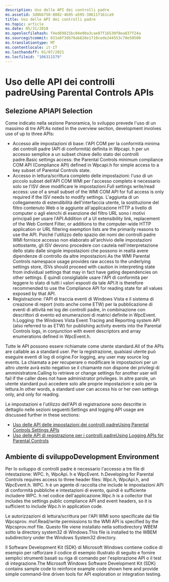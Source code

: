 ```yaml
---
description: Uso delle API dei controlli padre
ms.assetid: 3d0bb750-0882-4b95-a595-38611f161ca9
title: Uso delle API dei controlli padre
ms.topic: article
ms.date: 05/31/2018
ms.openlocfilehash: f4ed69815bc04e00a3cae07f16530f8ea837f24a
ms.sourcegitcommit: 831e8f3db78ab820e1710cede244553c70e50500
ms.translationtype: MT
ms.contentlocale: it-IT
ms.lasthandoff: 01/07/2021
ms.locfileid: "106311579"
---
```

# <a name="using-parental-controls-apis"></a><span data-ttu-id="0621e-103">Uso delle API dei controlli padre</span><span class="sxs-lookup"><span data-stu-id="0621e-103">Using Parental Controls APIs</span></span>

## <a name="api-selection"></a><span data-ttu-id="0621e-104">Selezione API</span><span class="sxs-lookup"><span data-stu-id="0621e-104">API Selection</span></span>

<span data-ttu-id="0621e-105">Come indicato nella sezione Panoramica, lo sviluppo prevede l'uso di un massimo di tre API:</span><span class="sxs-lookup"><span data-stu-id="0621e-105">As noted in the overview section, development involves use of up to three APIs:</span></span>

-   <span data-ttu-id="0621e-106">Accesso alle impostazioni di base: l'API COM per la conformità minima dei controlli padre (API di conformità) definita in Wpcapi. h per un accesso semplice a un subset chiave dello stato dei controlli padre.</span><span class="sxs-lookup"><span data-stu-id="0621e-106">Basic settings access: the Parental Controls minimum compliance COM API (Compliance API) defined in Wpcapi.h for simple access to a key subset of Parental Controls state.</span></span>
-   <span data-ttu-id="0621e-107">Accesso in lettura/scrittura completo delle impostazioni: l'uso di un piccolo subset dell'API COM WMI per l'accesso completo è necessario solo se l'ISV deve modificare le impostazioni.</span><span class="sxs-lookup"><span data-stu-id="0621e-107">Full settings write/read access: use of a small subset of the WMI COM API for full access is only required if the ISV needs to modify settings.</span></span> <span data-ttu-id="0621e-108">L'aggiunta di un collegamento di estendibilità dell'interfaccia utente, la sostituzione del filtro contenuto Web o le aggiunte all'applicazione HTTP a livello di computer o agli elenchi di esenzione del filtro URL sono i motivi principali per usare l'API.</span><span class="sxs-lookup"><span data-stu-id="0621e-108">Addition of a UI extensibility link, replacement of the Web Content Filter, or additions to the computer-wide HTTP application or URL filtering exemption lists are the primarily reasons to use the API.</span></span> <span data-ttu-id="0621e-109">Poiché l'utilizzo dello spazio dei nomi dei controlli padre WMI fornisce accesso non elaborato all'archivio delle impostazioni sottostante, gli ISV devono procedere con cautela nell'interpretazione dello stato dalle singole impostazioni che possono in realtà avere dipendenze di controllo da altre impostazioni.</span><span class="sxs-lookup"><span data-stu-id="0621e-109">As the WMI Parental Controls namespace usage provides raw access to the underlying settings store, ISVs should proceed with caution in interpreting state from individual settings that may in fact have gating dependencies on other settings.</span></span> <span data-ttu-id="0621e-110">È quindi consigliabile usare l'API di conformità per leggere lo stato di tutti i valori esposti da tale API.</span><span class="sxs-lookup"><span data-stu-id="0621e-110">It is therefore recommended to use the Compliance API for reading state for all values exposed by that API.</span></span>
-   <span data-ttu-id="0621e-111">Registrazione: l'API di traccia eventi di Windows Vista e il sistema di creazione di report (noto anche come ETW) per la pubblicazione di eventi di attività nei log dei controlli padre, in combinazione con descrittori di evento ed enumerazioni di matrici definite in WpcEvent. h.</span><span class="sxs-lookup"><span data-stu-id="0621e-111">Logging: the Windows Vista Event Tracing and Reporting system API (also referred to as ETW) for publishing activity events into the Parental Controls logs, in conjunction with event descriptors and array enumerations defined in WpcEvent.h.</span></span>

<span data-ttu-id="0621e-112">Tutte le API possono essere richiamate come utente standard.</span><span class="sxs-lookup"><span data-stu-id="0621e-112">All of the APIs are callable as a standard user.</span></span> <span data-ttu-id="0621e-113">Per la registrazione, qualsiasi utente può eseguire eventi di log di origine.</span><span class="sxs-lookup"><span data-stu-id="0621e-113">For logging, any user may source log events.</span></span> <span data-ttu-id="0621e-114">La chiamata a per recuperare o modificare le impostazioni per un altro utente avrà esito negativo se il chiamante non dispone dei privilegi di amministratore.</span><span class="sxs-lookup"><span data-stu-id="0621e-114">Calling to retrieve or change settings for another user will fail if the caller does not have administrator privileges.</span></span> <span data-ttu-id="0621e-115">In altre parole, un utente standard può accedere solo alle proprie impostazioni e solo per la lettura.</span><span class="sxs-lookup"><span data-stu-id="0621e-115">In other words, a standard user can access his or her own settings only, and only for reading.</span></span>

<span data-ttu-id="0621e-116">Le impostazioni e l'utilizzo dell'API di registrazione sono descritte in dettaglio nelle sezioni seguenti:</span><span class="sxs-lookup"><span data-stu-id="0621e-116">Settings and logging API usage are discussed further in these sections:</span></span>

-   [<span data-ttu-id="0621e-117">Uso delle API delle impostazioni dei controlli padre</span><span class="sxs-lookup"><span data-stu-id="0621e-117">Using Parental Controls Settings APIs</span></span>](using-parental-controls-settings-apis.md)
-   [<span data-ttu-id="0621e-118">Uso delle API di registrazione per i controlli padre</span><span class="sxs-lookup"><span data-stu-id="0621e-118">Using Logging APIs for Parental Controls</span></span>](using-logging-apis-for-parental-controls.md)

## <a name="development-environment"></a><span data-ttu-id="0621e-119">Ambiente di sviluppo</span><span class="sxs-lookup"><span data-stu-id="0621e-119">Development Environment</span></span>

<span data-ttu-id="0621e-120">Per lo sviluppo di controlli padre è necessario l'accesso a tre file di intestazione: WPC. h, WpcApi. h e WpcEvent. h.</span><span class="sxs-lookup"><span data-stu-id="0621e-120">Developing for Parental Controls requires access to three header files: Wpc.h, WpcApi.h, and WpcEvent.h.</span></span> <span data-ttu-id="0621e-121">WPC. h è un agente di raccolta che include le impostazioni API di conformità pubbliche e intestazioni di evento, quindi è sufficiente includere WPC. h nel codice dell'applicazione.</span><span class="sxs-lookup"><span data-stu-id="0621e-121">Wpc.h is a collector that includes the settings public compliance API and event headers, so it is sufficient to include Wpc.h in application code.</span></span>

<span data-ttu-id="0621e-122">Le autorizzazioni di lettura/scrittura per l'API WMI sono specificate dal file Wpcsprov. mof.</span><span class="sxs-lookup"><span data-stu-id="0621e-122">Read/write permissions to the WMI API is specified by the Wpcsprov.mof file.</span></span> <span data-ttu-id="0621e-123">Questo file viene installato nella sottodirectory WBEM sotto la directory system32 di Windows.</span><span class="sxs-lookup"><span data-stu-id="0621e-123">This file is installed to the WBEM subdirectory under the Windows System32 directory.</span></span>

<span data-ttu-id="0621e-124">Il Software Development Kit (SDK) di Microsoft Windows contiene codice di esempio per rafforzare il codice di esempio illustrato di seguito e fornire semplici strumenti basati su riga di comando per l'esplorazione API o il test di integrazione.</span><span class="sxs-lookup"><span data-stu-id="0621e-124">The Microsoft Windows Software Development Kit (SDK) contains sample code to reinforce example code shown here and provide simple command-line driven tools for API exploration or integration testing.</span></span>

 

 




